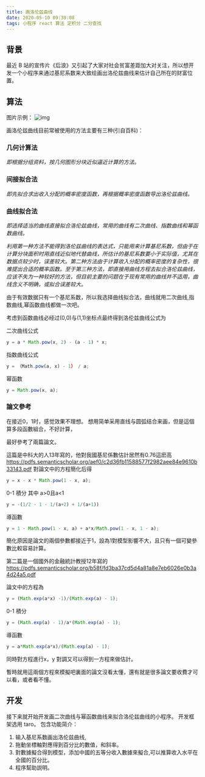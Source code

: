 ```yaml
---
title: 画洛伦兹曲线
date: 2020-05-10 09:39:08
tags: 小程序 react 算法 定积分 二分查找
---
```


## 背景

最近 B 站的宣传片《后浪》又引起了大家对社会贫富差距加大对关注，所以想开发一个小程序来通过基尼系数来大致绘画出洛伦兹曲线来估计自己所在的财富位置。

## 算法

图片示例：
![img](https://wiki.mbalib.com/w/images/f/f2/%E6%B4%9B%E4%BC%A6%E5%85%B9%E6%9B%B2%E7%BA%BF.jpg)

画洛伦兹曲线目前常被使用的方法主要有三种(引自百科)：

### 几何计算法

_即根据分组资料，按几何图形分块近似逼近计算的方法。_

### 间接拟合法

_即先拟合求出收入分配的概率密度函数，再根据概率密度函数导出洛伦兹曲线。_

### 曲线拟合法

_即选择适当的曲线直接拟合洛伦兹曲线，常用的曲线有二次曲线、指数曲线和幂函数曲线。_

_利用第一种方法不能得到洛伦兹曲线的表达式，只能用来计算基尼系数，但由于在计算分块面积时用直线近似地代替曲线，所估计的基尼系数要小于实际值，尤其在数据点较少时，误差较大。第二种方法由于计算收入分配的概率密度的复杂性，很难提出合适的概率函数。至于第三种方法，即直接用曲线方程去拟合洛伦兹曲线，应该不失为一种较好的方法，但目前主要的问题在于现有常用的曲线并不适用，曲线含义不明确，或拟合误差较大。_

由于有效数据只有一个基尼系数，所以我选择曲线拟合法，曲线就用二次曲线,指数曲线,幂函数曲线都做一次吧。

考虑到函数曲线必经过(0,0)与(1,1)坐标点最终得到洛伦兹曲线公式为

二次曲线公式

```js
y = a * Math.pow(x, 2) - (a - 1) * x;
```

指数曲线公式

```js
y = （Math.pow(a, x) - 1） / a;
```

幂函数

```js
y = Math.pow(x, a);
```
### 論文參考

在接近0，1时，感觉效果不理想。
想用简单采用直线与圆弧结合来画，但是這個算多段函數組合，不好計算，


最好參考了兩篇論文。

這篇是中科大的人13年寫的，他對我國基尼係數估計居然有0.76這麽高
https://pdfs.semanticscholar.org/aef0/c2d36fb11588577f2982aee84e9610b33143.pdf
對論文中的方程簡化后得

```js
y = x - x * Math.pow(1 - x, a);
```
0-1 積分
其中 a>0且a<1

```js
y = -(1/2 - 1 - 1/(a+2) + 1/(a+1))
```
導函數

```js
y = 1 - Math.pow(1 - x, a) + a*x/Math.pow(1 - x, 1 - a);
```

簡化原因是論文的兩個參數都接近于1，設為1對模型影響不大，且只有一個可變參數比較容易計算。

第二篇是一個國外的金融統計教授12年寫的
https://pdfs.semanticscholar.org/b58f/fd3ba37cd5d4a81a8e7eb6026e0b3a4d24a5.pdf

論文中的方程為

```js
y = (Math.exp(a*x) -1)/(Math.exp(a) - 1);
```
0-1 積分

```js
y = (Math.exp(a) - 1)/a*(Math.exp(a) - 1);
```
導函數 

```js
y = a*Math.exp(a*x)/(Math.exp(a) - 1);
```

同時對方程進行x，y 對調又可以得到一方程來做估計。


暫時就用這兩個方程來模擬吧裏面的論文沒看太懂，還有就是很多論文要收費才可以看，或者看不懂。

## 开发

接下来就开始开发画二次曲线与幂函数曲线来拟合洛伦兹曲线的小程序。
开发框架选用 taro。
包含功能简介：

1. 输入基尼系数画出洛伦兹曲线,
1. 拖動坐標軸對應得到百分比的數值，和斜率。
1. 對數據擬合得到模型，添加中國的五等分收入數據來擬合,可以推算收入水平在全國的百分比。
1. 程序幫助説明。

